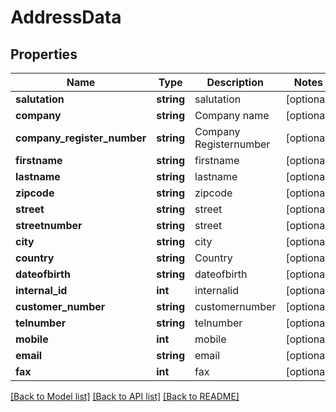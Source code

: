 # AddressData

## Properties
Name | Type | Description | Notes
------------ | ------------- | ------------- | -------------
**salutation** | **string** | salutation | [optional] 
**company** | **string** | Company name | [optional] 
**company_register_number** | **string** | Company Registernumber | [optional] 
**firstname** | **string** | firstname | [optional] 
**lastname** | **string** | lastname | [optional] 
**zipcode** | **string** | zipcode | [optional] 
**street** | **string** | street | [optional] 
**streetnumber** | **string** | street | [optional] 
**city** | **string** | city | [optional] 
**country** | **string** | Country | [optional] 
**dateofbirth** | **string** | dateofbirth | [optional] 
**internal_id** | **int** | internalid | [optional] 
**customer_number** | **string** | customernumber | [optional] 
**telnumber** | **string** | telnumber | [optional] 
**mobile** | **int** | mobile | [optional] 
**email** | **string** | email | [optional] 
**fax** | **int** | fax | [optional] 

[[Back to Model list]](../../README.md#documentation-for-models) [[Back to API list]](../../README.md#documentation-for-api-endpoints) [[Back to README]](../../README.md)

